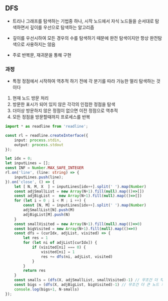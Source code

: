 ## DFS

- 트리나 그래프를 탐색하는 기법중 하나, 시작 노드에서 자식 노드들을 순서대로 탐색하면서 깊이를 우선으로 탐색하는 알고리즘

- 깊이를 우선시하여 모든 경우의 수를 탐색하기 때문에 완전 탐색이지만 항상 완전탐색으로 사용하지는 않음

- 주로 반복문, 재귀문을 통해 구현

### 과정

- 특정 정점에서 시작하여 역추적 하기 전에 각 분기를 따라 가능한 멀리 탐색하는 것이다

1. 현재 노드 방문 처리
2. 방문한 표시가 되어 있지 않은 각각의 인접한 정점을 탐색
3. 더이상 방문하지 않은 정점이 없으면 이전 정점으로 역추적
4. 모든 정점을 방문할때까지 프로세스를 반복

```ts
import * as readline from 'readline';

const rl = readline.createInterface({
    input: process.stdin,
    output: process.stdout
});

let idx = 0;
let inputLines = [];
const INF = Number.MAX_SAFE_INTEGER
rl.on('line', (line: string) => {
    inputLines.push(line);
}).on('close', () => {
    let [ N, M, X  ] = inputLines[idx++].split(' ').map(Number)
    const adjSmallList = new Array(N+1).fill(null).map(()=>[])
    const adjBigList =  new Array(N+1).fill(null).map(()=>[])
    for (let i = 0 ; i < M ; i ++) {
        const [N, M] = inputLines[idx++].split(' ').map(Number)
        adjSmallList[N].push(M)
        adjBigList[M].push(N)
    }
    const smallVisited = new Array(N+1).fill(null).map(()=>0)
    const bigVisited = new Array(N+1).fill(null).map(()=>0)
    const dfs = (curIdx, adjList, visited) => {
        let res = 1
        for (let ni of adjList[curIdx]) {
            if (visited[ni] === 0) {
                visited[ni] = 1
                res += dfs(ni, adjList, visited)
            }
        }
        return res
    }
    const smalls = (dfs(X, adjSmallList, smallVisited)-1) // 무조건 더 작은 노드 개수
    const bigs = (dfs(X, adjBigList, bigVisited)-1) // 무조건 더 큰 노드 개수
    console.log(bigs+1, N-smalls)
});

```